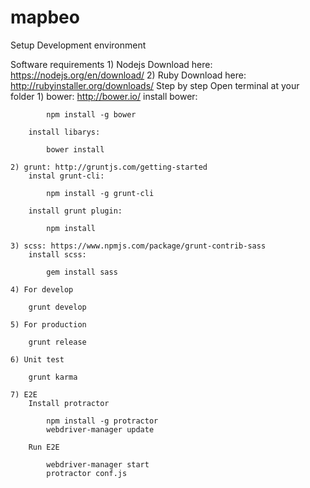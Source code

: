 # mapbeo
Setup Development environment

Software requirements
		1) Nodejs
	Download here: https://nodejs.org/en/download/
		2) Ruby
	Download here: http://rubyinstaller.org/downloads/
Step by step
	Open terminal at your folder
	1) bower: http://bower.io/
		install bower: 
		
			npm install -g bower
			
		install libarys:
		
			bower install
			
	2) grunt: http://gruntjs.com/getting-started
		instal grunt-cli:
		
			npm install -g grunt-cli
			
		install grunt plugin:
		
			npm install
			
	3) scss: https://www.npmjs.com/package/grunt-contrib-sass
		install scss:
		
			gem install sass 
			
	4) For develop
	
		grunt develop
		
	5) For production
	
		grunt release
		
	6) Unit test
	
		grunt karma
		
	7) E2E
		Install protractor
		
			npm install -g protractor
			webdriver-manager update
			
		Run E2E
		
			webdriver-manager start
			protractor conf.js
			
